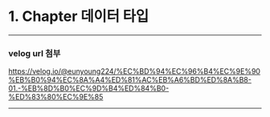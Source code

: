# 1. Chapter 데이터 타입 
---

### velog url 첨부

https://velog.io/@eunyoung224/%EC%BD%94%EC%96%B4%EC%9E%90%EB%B0%94%EC%8A%A4%ED%81%AC%EB%A6%BD%ED%8A%B8-01.-%EB%8D%B0%EC%9D%B4%ED%84%B0-%ED%83%80%EC%9E%85

---
